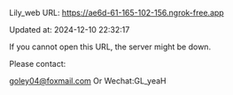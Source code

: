 Lily_web URL: https://ae6d-61-165-102-156.ngrok-free.app

Updated at: 2024-12-10 22:32:17

If you cannot open this URL, the server might be down.

Please contact: 

goley04@foxmail.com Or Wechat:GL_yeaH